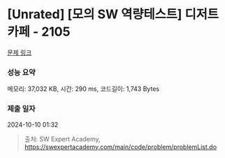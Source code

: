 # [Unrated] [모의 SW 역량테스트] 디저트 카페 - 2105 

[문제 링크](https://swexpertacademy.com/main/code/problem/problemDetail.do?contestProbId=AV5VwAr6APYDFAWu) 

### 성능 요약

메모리: 37,032 KB, 시간: 290 ms, 코드길이: 1,743 Bytes

### 제출 일자

2024-10-10 01:32



> 출처: SW Expert Academy, https://swexpertacademy.com/main/code/problem/problemList.do